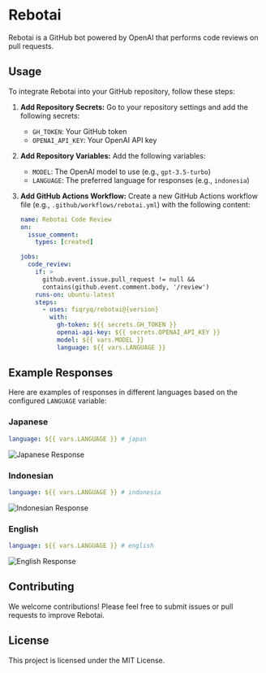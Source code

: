 # Rebotai
Rebotai is a GitHub bot powered by OpenAI that performs code reviews on pull requests.

## Usage
To integrate Rebotai into your GitHub repository, follow these steps:

1. **Add Repository Secrets:**
   Go to your repository settings and add the following secrets:
   - `GH_TOKEN`: Your GitHub token
   - `OPENAI_API_KEY`: Your OpenAI API key

2. **Add Repository Variables:**
   Add the following variables:
   - `MODEL`: The OpenAI model to use (e.g., `gpt-3.5-turbo`)
   - `LANGUAGE`: The preferred language for responses (e.g., `indonesia`)

3. **Add GitHub Actions Workflow:**
   Create a new GitHub Actions workflow file (e.g., `.github/workflows/rebotai.yml`) with the following content:

   ```yaml
   name: Rebotai Code Review
   on:
     issue_comment:
       types: [created]

   jobs: 
     code_review:
       if: >
         github.event.issue.pull_request != null &&
         contains(github.event.comment.body, '/review')
       runs-on: ubuntu-latest
       steps:
         - uses: fiqryq/rebotai@{version}
           with:
             gh-token: ${{ secrets.GH_TOKEN }}
             openai-api-key: ${{ secrets.OPENAI_API_KEY }}
             model: ${{ vars.MODEL }}
             language: ${{ vars.LANGUAGE }}
   ```

## Example Responses
Here are examples of responses in different languages based on the configured `LANGUAGE` variable:

### Japanese
```yaml
language: ${{ vars.LANGUAGE }} # japan
```
![Japanese Response](https://github.com/fiqryq/rebotai/assets/25787603/39253993-82a2-4bbb-9543-335c1bd22f60)

### Indonesian
```yaml
language: ${{ vars.LANGUAGE }} # indonesia
```
![Indonesian Response](https://github.com/fiqryq/rebotai/assets/25787603/129a4459-a49f-4397-b560-b92497da9276)

### English
```yaml
language: ${{ vars.LANGUAGE }} # english
```
![English Response](https://github.com/fiqryq/rebotai/assets/25787603/08b35930-9e99-4319-af9a-1a7500117544)

## Contributing
We welcome contributions! Please feel free to submit issues or pull requests to improve Rebotai.

## License
This project is licensed under the MIT License.
